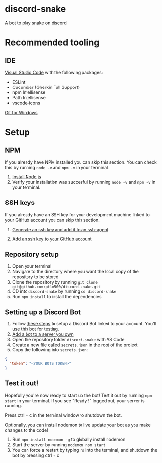 # discord-snake

A bot to play snake on discord

# Recommended tooling

## IDE
[Visual Studio Code](https://code.visualstudio.com/) with the following packages:

- ESLint
- Cucumber (Gherkin Full Support)
- npm Intellisense
- Path Intellisense
- vscode-icons

[Git for Windows](https://gitforwindows.org/)

# Setup

## NPM
If you already have NPM installed you can skip this section. You can check this by running `node -v` and `npm -v` in your terminal.

1. [Install Node.js](https://www.npmjs.com/get-npm)
2. Verify your installation was succesful by running `node -v` and `npm -v` in your terminal.

## SSH keys
If you already have an SSH key for your development machine linked to your GitHub account you can skip this section.

1. [Generate an ssh key and add it to an ssh-agent](https://help.github.com/en/articles/generating-a-new-ssh-key-and-adding-it-to-the-ssh-agent)

2. [Add an ssh key to your GitHub account](https://help.github.com/en/articles/adding-a-new-ssh-key-to-your-github-account)

## Repository setup

1. Open your terminal
2. Navigate to the directory where you want the local copy of the repository to be stored
3. Clone the repository by running `git clone git@github.com:ptlm500/discord-snake.git`
4. CD into `discord-snake` by running `cd discord-snake`
5. Run `npm install` to install the dependencies

## Setting up a Discord Bot

1. Follow [these steps](https://discordjs.guide/preparations/setting-up-a-bot-application.html) to setup a Discord Bot linked to your account. You'll use this bot for testing.
2. [Add a bot to a server you own](https://discordjs.guide/preparations/adding-your-bot-to-servers.html#bot-invite-links)
3. Open the repository folder `discord-snake` with VS Code
4. Create a new file called `secrets.json` in the root of the project
5. Copy the following into `secrets.json`:

```json
{
  "token": "<YOUR BOTS TOKEN>"
}
```

## Test it out!

Hopefully you're now ready to start up the bot! Test it out by running `npm start` in your terminal.
If you see "Ready !" logged out, your server is running.

Press ctrl + c in the terminal window to shutdown the bot.

Optionally, you can install nodemon to live update your bot as you make changes to the code!

1. Run `npm install nodemon -g` to globally install nodemon
2. Start the server by running `nodemon npm start`
3. You can force a restart by typing `rs` into the terminal, and shutdown the bot by pressing ctrl + c
